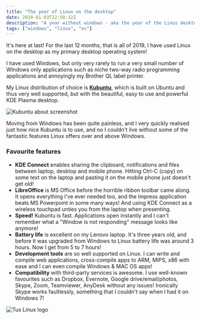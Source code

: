 ```yaml
---
title: "The year of Linux on the desktop"
date: 2020-01-03T22:50:32Z
description: "A year without windows - aka the year of the Linus desktop"
tags: ["windows", "linux", "os"]
---
```


It's here at last! For the last 12 months, that is all of 2019, I have used Linux on the desktop as my primary desktop operating system!
<!--more-->

I have used Windows, but only very rarely to run a very small number of WIndows only applications such as niche two-way radio programming applications and annoyingly my Brother QL label printer.

My Linux distribution of choice is **[Kubuntu](https://kubuntu.org/)**, which is built on Ubuntu and thus very well supported, but with the beautiful, easy to use and powerful KDE Plasma desktop.

![Kubuntu about screenshot](/img/linux/kubuntu-19.10-m900-about-desktop.png)

Moving from Windows has been quite painless, and I very quickly realised just how nice Kubuntu is to use, and no I couldn't live without some of the fantastic features Linux offers over and above Windows.

### Favourite features
* **KDE Connect** enables sharing the clipboard, notifications and files between laptop, desktop and mobile phone. Hitting Ctrl-C (copy) on some text on the laptop and pasting it on the mobile phone just doesn't get old!
* **LibreOffice** is MS Office before the horrible ribbon toolbar came along. It opens everything I've ever needed too, and the Impress application beats MS Powerpoint in some many ways! And using KDE Connect as a wireless touchpad unties you from the laptop when presenting.
* **Speed!** Kubuntu is fast. Applications open instantly and I can't remember what a "Window is not responding" message looks like anymore!
* **Battery life** is excellent on my Lenovo laptop. It's three years old, and before it was upgraded from Windows to Linux battery life was around 3 hours. Now I get from 5 to 7 hours!
* **Development tools** are so well supported on Linux. I can write and compile web applications, cross-compile apps to ARM, MIPS, x86 with ease and I can even compile Windows & MAC OS apps!
* **Compatibility** with third-party services is awesome. I use well-known favourites such as Dropbox, Evernote, Google drive/email/photos, Skype, Zoom, Teamviewer, AnyDesk without any issues! Ironically Skype works faultlessly, something that I couldn't say when I had it on Windows 7!

![Tux Linux logo](/img/linux/154px-Tux-simple.png)